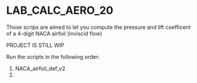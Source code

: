 # LAB_CALC_AERO_20

Those scrips are aimed to let you compute the pressure and lift coefficent of a 4-digit NACA airfoil (inviscid flow)

PROJECT IS STILL WIP

Run the scripts in the following order:

1) NACA_airfoil_def_v2
2) 
